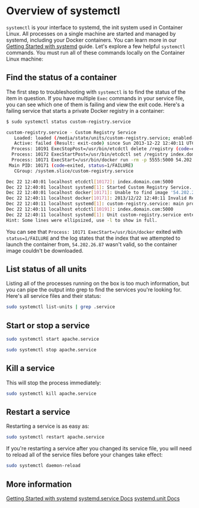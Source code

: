 # Overview of systemctl

`systemctl` is your interface to systemd, the init system used in Container Linux. All processes on a single machine are started and managed by systemd, including your Docker containers. You can learn more in our [Getting Started with systemd](getting-started-with-systemd.md) guide. Let's explore a few helpful `systemctl` commands. You must run all of these commands locally on the Container Linux machine:

## Find the status of a container

The first step to troubleshooting with `systemctl` is to find the status of the item in question. If you have multiple `Exec` commands in your service file, you can see which one of them is failing and view the exit code. Here's a failing service that starts a private Docker registry in a container:

```sh
$ sudo systemctl status custom-registry.service

custom-registry.service - Custom Registry Service
   Loaded: loaded (/media/state/units/custom-registry.service; enabled-runtime)
   Active: failed (Result: exit-code) since Sun 2013-12-22 12:40:11 UTC; 35s ago
  Process: 10191 ExecStopPost=/usr/bin/etcdctl delete /registry (code=exited, status=0/SUCCESS)
  Process: 10172 ExecStartPost=/usr/bin/etcdctl set /registry index.domain.com:5000 (code=exited, status=0/SUCCESS)
  Process: 10171 ExecStart=/usr/bin/docker run -rm -p 5555:5000 54.202.26.87:5000/registry /bin/sh /root/boot.sh (code=exited, status=1/FAILURE)
 Main PID: 10171 (code=exited, status=1/FAILURE)
   CGroup: /system.slice/custom-registry.service

Dec 22 12:40:01 localhost etcdctl[10172]: index.domain.com:5000
Dec 22 12:40:01 localhost systemd[1]: Started Custom Registry Service.
Dec 22 12:40:01 localhost docker[10171]: Unable to find image '54.202.26.87:5000/registry' (tag: latest) locally
Dec 22 12:40:11 localhost docker[10171]: 2013/12/22 12:40:11 Invalid Registry endpoint: Get http://index2.domain.com:5000/v1/_ping: dial tcp 54.204.26.2...o timeout
Dec 22 12:40:11 localhost systemd[1]: custom-registry.service: main process exited, code=exited, status=1/FAILURE
Dec 22 12:40:11 localhost etcdctl[10191]: index.domain.com:5000
Dec 22 12:40:11 localhost systemd[1]: Unit custom-registry.service entered failed state.
Hint: Some lines were ellipsized, use -l to show in full.
```

You can see that `Process: 10171 ExecStart=/usr/bin/docker` exited with `status=1/FAILURE` and the log states that the index that we attempted to launch the container from, `54.202.26.87` wasn't valid, so the container image couldn't be downloaded.

## List status of all units

Listing all of the processes running on the box is too much information, but you can pipe the output into grep to find the services you're looking for. Here's all service files and their status:

```sh
sudo systemctl list-units | grep .service
```

## Start or stop a service

```sh
sudo systemctl start apache.service
```

```sh
sudo systemctl stop apache.service
```

## Kill a service

This will stop the process immediately:

```sh
sudo systemctl kill apache.service
```

## Restart a service

Restarting a service is as easy as:

```sh
sudo systemctl restart apache.service
```

If you're restarting a service after you changed its service file, you will need to reload all of the service files before your changes take effect:

```sh
sudo systemctl daemon-reload
```

## More information

<a class="btn btn-default" href="getting-started-with-systemd.md">Getting Started with systemd</a>
<a class="btn btn-default" href="http://www.freedesktop.org/software/systemd/man/systemd.service.html">systemd.service Docs</a>
<a class="btn btn-default" href="http://www.freedesktop.org/software/systemd/man/systemd.unit.html">systemd.unit Docs</a>
